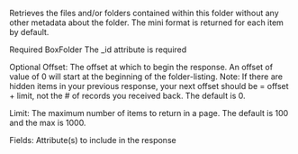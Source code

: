 Retrieves the files and/or folders contained within this folder without any other metadata about the folder.
The mini format is returned for each item by default.

Required
BoxFolder
The _id attribute is required

Optional
Offset: The offset at which to begin the response. An offset of value of 0 will start at the beginning of the folder-listing. Note: If there are hidden items in your previous response, your next offset should be = offset + limit, not the # of records you received back. The default is 0.

Limit: The maximum number of items to return in a page. The default is 100 and the max is 1000.

Fields: Attribute(s) to include in the response